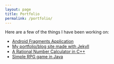 ```yaml
---
layout: page
title: Portfolio
permalink: /portfolio/
---
```


Here are a few of the things I have been working on:

- [Android Fragments Application](https://github.com/oakeef/Android-Fragments)
- [My portfolio/blog site made with Jekyll](https://github.com/oakeef/oakeef.github.io)
- [A Rational Number Calculator in C++](https://github.com/oakeef/rational-Calc)
- [Simple RPG game in Java](https://github.com/oakeef/roleplaying-game)
